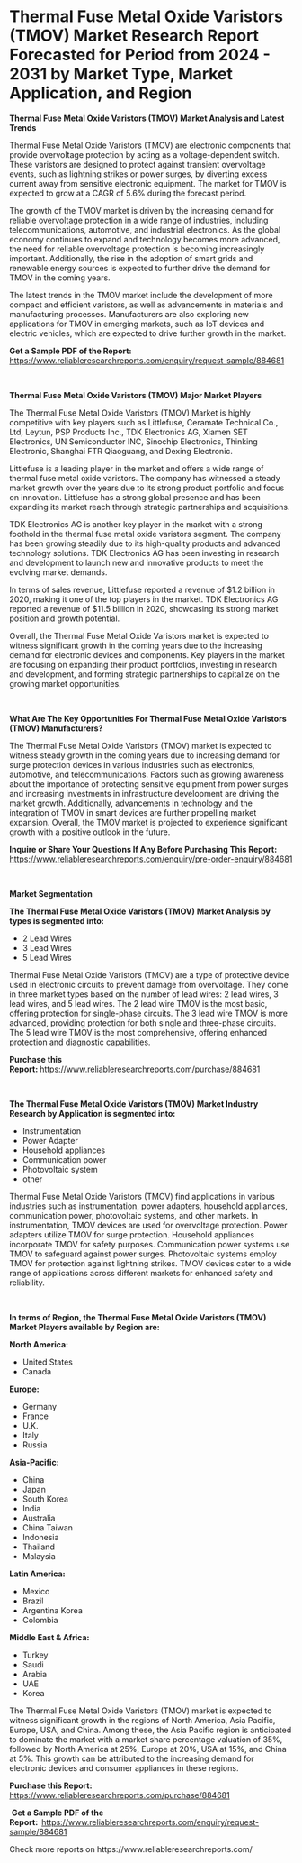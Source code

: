 <p><h1>Thermal Fuse Metal Oxide Varistors (TMOV) Market Research Report Forecasted for Period from 2024 -  2031 by Market Type, Market Application, and Region</h1></p><p><strong>Thermal Fuse Metal Oxide Varistors (TMOV) Market Analysis and Latest Trends</strong></p>
<p><p>Thermal Fuse Metal Oxide Varistors (TMOV) are electronic components that provide overvoltage protection by acting as a voltage-dependent switch. These varistors are designed to protect against transient overvoltage events, such as lightning strikes or power surges, by diverting excess current away from sensitive electronic equipment. The market for TMOV is expected to grow at a CAGR of 5.6% during the forecast period.</p><p>The growth of the TMOV market is driven by the increasing demand for reliable overvoltage protection in a wide range of industries, including telecommunications, automotive, and industrial electronics. As the global economy continues to expand and technology becomes more advanced, the need for reliable overvoltage protection is becoming increasingly important. Additionally, the rise in the adoption of smart grids and renewable energy sources is expected to further drive the demand for TMOV in the coming years.</p><p>The latest trends in the TMOV market include the development of more compact and efficient varistors, as well as advancements in materials and manufacturing processes. Manufacturers are also exploring new applications for TMOV in emerging markets, such as IoT devices and electric vehicles, which are expected to drive further growth in the market.</p></p>
<p><strong>Get a Sample PDF of the Report:&nbsp;</strong> <a href="https://www.reliableresearchreports.com/enquiry/request-sample/884681">https://www.reliableresearchreports.com/enquiry/request-sample/884681</a></p>
<p>&nbsp;</p>
<p><strong>Thermal Fuse Metal Oxide Varistors (TMOV) Major Market Players</strong></p>
<p><p>The Thermal Fuse Metal Oxide Varistors (TMOV) Market is highly competitive with key players such as Littlefuse, Ceramate Technical Co., Ltd, Leytun, PSP Products Inc., TDK Electronics AG, Xiamen SET Electronics, UN Semiconductor INC, Sinochip Electronics, Thinking Electronic, Shanghai FTR Qiaoguang, and Dexing Electronic. </p><p>Littlefuse is a leading player in the market and offers a wide range of thermal fuse metal oxide varistors. The company has witnessed a steady market growth over the years due to its strong product portfolio and focus on innovation. Littlefuse has a strong global presence and has been expanding its market reach through strategic partnerships and acquisitions.</p><p>TDK Electronics AG is another key player in the market with a strong foothold in the thermal fuse metal oxide varistors segment. The company has been growing steadily due to its high-quality products and advanced technology solutions. TDK Electronics AG has been investing in research and development to launch new and innovative products to meet the evolving market demands.</p><p>In terms of sales revenue, Littlefuse reported a revenue of $1.2 billion in 2020, making it one of the top players in the market. TDK Electronics AG reported a revenue of $11.5 billion in 2020, showcasing its strong market position and growth potential.</p><p>Overall, the Thermal Fuse Metal Oxide Varistors market is expected to witness significant growth in the coming years due to the increasing demand for electronic devices and components. Key players in the market are focusing on expanding their product portfolios, investing in research and development, and forming strategic partnerships to capitalize on the growing market opportunities.</p></p>
<p>&nbsp;</p>
<p><strong>What Are The Key Opportunities For Thermal Fuse Metal Oxide Varistors (TMOV) Manufacturers?</strong></p>
<p><p>The Thermal Fuse Metal Oxide Varistors (TMOV) market is expected to witness steady growth in the coming years due to increasing demand for surge protection devices in various industries such as electronics, automotive, and telecommunications. Factors such as growing awareness about the importance of protecting sensitive equipment from power surges and increasing investments in infrastructure development are driving the market growth. Additionally, advancements in technology and the integration of TMOV in smart devices are further propelling market expansion. Overall, the TMOV market is projected to experience significant growth with a positive outlook in the future.</p></p>
<p><strong>Inquire or Share Your Questions If Any Before Purchasing This Report:</strong> <a href="https://www.reliableresearchreports.com/enquiry/pre-order-enquiry/884681">https://www.reliableresearchreports.com/enquiry/pre-order-enquiry/884681</a></p>
<p>&nbsp;</p>
<p><strong>Market Segmentation</strong></p>
<p><strong>The Thermal Fuse Metal Oxide Varistors (TMOV) Market Analysis by types is segmented into:</strong></p>
<p><ul><li>2 Lead Wires</li><li>3 Lead Wires</li><li>5 Lead Wires</li></ul></p>
<p><p>Thermal Fuse Metal Oxide Varistors (TMOV) are a type of protective device used in electronic circuits to prevent damage from overvoltage. They come in three market types based on the number of lead wires: 2 lead wires, 3 lead wires, and 5 lead wires. The 2 lead wire TMOV is the most basic, offering protection for single-phase circuits. The 3 lead wire TMOV is more advanced, providing protection for both single and three-phase circuits. The 5 lead wire TMOV is the most comprehensive, offering enhanced protection and diagnostic capabilities.</p></p>
<p><strong>Purchase this Report:&nbsp;</strong><a href="https://www.reliableresearchreports.com/purchase/884681">https://www.reliableresearchreports.com/purchase/884681</a></p>
<p>&nbsp;</p>
<p><strong>The Thermal Fuse Metal Oxide Varistors (TMOV) Market Industry Research by Application is segmented into:</strong></p>
<p><ul><li>Instrumentation</li><li>Power Adapter</li><li>Household appliances</li><li>Communication power</li><li>Photovoltaic system</li><li>other</li></ul></p>
<p><p>Thermal Fuse Metal Oxide Varistors (TMOV) find applications in various industries such as instrumentation, power adapters, household appliances, communication power, photovoltaic systems, and other markets. In instrumentation, TMOV devices are used for overvoltage protection. Power adapters utilize TMOV for surge protection. Household appliances incorporate TMOV for safety purposes. Communication power systems use TMOV to safeguard against power surges. Photovoltaic systems employ TMOV for protection against lightning strikes. TMOV devices cater to a wide range of applications across different markets for enhanced safety and reliability.</p></p>
<p>&nbsp;</p>
<p><strong>In terms of Region, the Thermal Fuse Metal Oxide Varistors (TMOV) Market Players available by Region are:</strong></p>
<p>
    <p> <strong> North America: </strong>
        <ul>
            <li>United States</li>
            <li>Canada</li>
        </ul>
        </p> 
    <p> <strong> Europe: </strong>
        <ul>
            <li>Germany</li>
            <li>France</li>
            <li>U.K.</li>
            <li>Italy</li>
            <li>Russia</li>
        </ul>
        </p> 
    <p> <strong> Asia-Pacific: </strong>
        <ul>
            <li>China</li>
            <li>Japan</li>
            <li>South Korea</li>
            <li>India</li>
            <li>Australia</li>
            <li>China Taiwan</li>
            <li>Indonesia</li>
            <li>Thailand</li>
            <li>Malaysia</li>
        </ul>
        </p> 
    <p> <strong> Latin America: </strong>
        <ul>
            <li>Mexico</li>
            <li>Brazil</li>
            <li>Argentina Korea</li>
            <li>Colombia</li>
        </ul>
        </p> 
    <p> <strong> Middle East & Africa: </strong>
        <ul>
            <li>Turkey</li>
            <li>Saudi</li>
            <li>Arabia</li>
            <li>UAE</li>
            <li>Korea</li>
        </ul>
    </p>
    </p>
<p><p>The Thermal Fuse Metal Oxide Varistors (TMOV) market is expected to witness significant growth in the regions of North America, Asia Pacific, Europe, USA, and China. Among these, the Asia Pacific region is anticipated to dominate the market with a market share percentage valuation of 35%, followed by North America at 25%, Europe at 20%, USA at 15%, and China at 5%. This growth can be attributed to the increasing demand for electronic devices and consumer appliances in these regions.</p></p>
<p><strong>Purchase this Report: </strong><a href="https://www.reliableresearchreports.com/purchase/884681">https://www.reliableresearchreports.com/purchase/884681</a></p>
<p>&nbsp;<strong>Get a Sample PDF of the Report:&nbsp;&nbsp;</strong><a href="https://www.reliableresearchreports.com/enquiry/request-sample/884681">https://www.reliableresearchreports.com/enquiry/request-sample/884681</a></p>
<p><strong></strong></p>
<p>Check more reports on https://www.reliableresearchreports.com/</p>